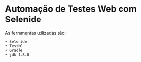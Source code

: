 # Automação de Testes Web com Selenide

As ferramentas utilizadas são:

	• Selenide
	• TestNG
	• Gradle
	• jdk 1.8.0
	
	

